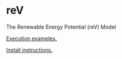 # reV
The Renewable Energy Potential (reV) Model

[Execution examples.](https://github.com/NREL/reV/tree/master/examples)

[Install instructions.](https://github.com/NREL/reV/wiki/Installation-Guide)
